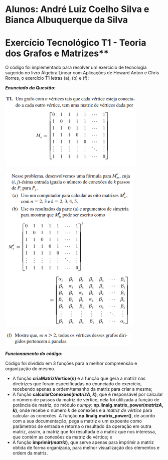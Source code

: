 # **Alunos:** André Luiz Coelho Silva e Bianca Albuquerque da Silva
# Exercício Tecnológico T1 - Teoria dos Grafos e Matrizes**

O código foi implementado para resolver um exercício de tecnologia sugerido no livro Álgebra Linear com Aplicações de Howard Anton e Chris Rorres, o exercício T1 letras (a), (b) e (f):

***Enunciado da Questão:***

![enuniciadoT1](images\T1.PNG)

![enuniciadoT1_ab](images\T1_ab.PNG)

![enuniciadoT1_f](images\T1_f.PNG)

***Funcionamento do código:***

Código foi dividido em 3 funções para a melhor compreensão e organização do mesmo. 
* A função **criaMatrizVertice(*n*)** é a função que gera a matriz nas diretrizes que foram especificadas no enunciado do exercício, recebendo apenas a ordem/tamanho da matriz para criar a mesma; 
* A função **calcularConexoes(*matrizA*, *k*)**, que é responsável por calcular o número de passos da matriz de vértice, nela foi utilizada a função de potência de matriz, do módulo *numpy*: **np.linalg.matrix_power(*matrizA*, *k*)**, onde recebe o número *k* de conexões e a *matriz de vértice* para calcular as conexões. A função **np.linalg.matrix_power()**, de acordo com a sua documentação, pega a matriz e um expoente como parâmetros de entrada e retorna o resultado da operação em outra matriz, assim, a matriz que foi resultada é a matriz que nos interessa, que contém as conexões da matriz de vértice; e
* A função **imprimir(*matriz*)**, que serve apenas para imprimir a matriz obtida de forma organizada, para melhor visualização dos elementos e ordem da matriz.



